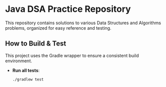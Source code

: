 # Java DSA Practice Repository

This repository contains solutions to various Data Structures and Algorithms problems, organized for easy reference and testing.

## How to Build & Test

This project uses the Gradle wrapper to ensure a consistent build environment.

- **Run all tests**:
  ```shell
  ./gradlew test